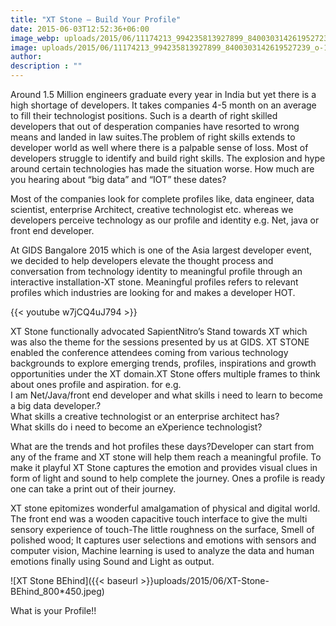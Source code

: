 ```yaml
---
title: "XT Stone – Build Your Profile"
date: 2015-06-03T12:52:36+06:00
image_webp: uploads/2015/06/11174213_994235813927899_8400303142619527239_o-385x258_c.jpg
image: uploads/2015/06/11174213_994235813927899_8400303142619527239_o-1920x600_c.jpg
author: 
description : ""
---
```


Around 1.5 Million engineers graduate every year in India but yet there is a high shortage of developers. It takes companies 4-5 month on an average to fill their technologist positions. Such is a dearth of right skilled developers that out of desperation companies have resorted to wrong means and landed in law suites.The problem of right skills extends to developer world as well where there is a palpable sense of loss. Most of developers struggle to identify and build right skills. The explosion and hype around certain technologies has made the situation worse. How much are you hearing about “big data” and “IOT” these dates?

Most of the companies look for complete profiles like, data engineer, data scientist, enterprise Architect, creative technologist etc. whereas we developers perceive technology as our profile and identity e.g. Net, java or front end developer.

At GIDS Bangalore 2015 which is one of the Asia largest developer event, we decided to help developers elevate the thought process and conversation from technology identity to meaningful profile through an interactive installation-XT stone. Meaningful profiles refers to relevant profiles which industries are looking for and makes a developer HOT.

{{< youtube w7jCQ4uJ794 >}}

XT Stone functionally advocated SapientNitro’s Stand towards XT which was also the theme for the sessions presented by us at GIDS. XT STONE enabled the conference attendees coming from various technology backgrounds to explore emerging trends, profiles, inspirations and growth opportunities under the XT domain.XT Stone offers multiple frames to think about ones profile and aspiration. for e.g.  
I am Net/Java/front end developer and what skills i need to learn to become a big data developer.?  
What skills a creative technologist or an enterprise architect has?  
What skills do i need to become an eXperience technologist?

What are the trends and hot profiles these days?Developer can start from any of the frame and XT stone will help them reach a meaningful profile. To make it playful XT Stone captures the emotion and provides visual clues in form of light and sound to help complete the journey. Ones a profile is ready one can take a print out of their journey.

XT stone epitomizes wonderful amalgamation of physical and digital world. The front end was a wooden capacitive touch interface to give the multi sensory experience of touch-The little roughness on the surface, Smell of polished wood; It captures user selections and emotions with sensors and computer vision, Machine learning is used to analyze the data and human emotions finally using Sound and Light as output.

![XT Stone BEhind]({{< baseurl >}}uploads/2015/06/XT-Stone-BEhind_800*450.jpeg)

What is your Profile!!
